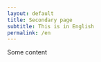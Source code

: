 ```yaml
---
layout: default
title: Secondary page
subtitle: This is in English
permalink: /en
---
```



Some content
